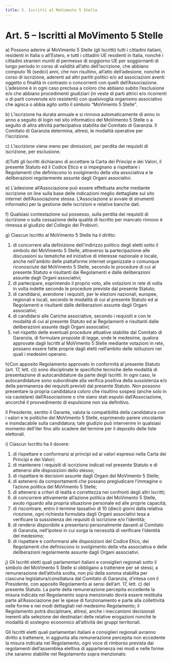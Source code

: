 ```yaml
---
title: 5. Iscritti al MoVimento 5 Stelle
---
```


# Art. 5 – Iscritti al MoVimento 5 Stelle

a) Possono aderire al MoVimento 5 Stelle (gli Iscritti) tutti i cittadini italiani, residenti in Italia o all’Estero, e tutti i cittadini UE residenti in Italia, nonché i cittadini stranieri muniti di permesso di soggiorno UE per soggiornanti di lungo periodo in corso di validità all’atto dell’iscrizione, che abbiano compiuto 16 (sedici) anni, che non risultino, all’atto dell’adesione, nonché in corso di iscrizione, aderenti ad altri partiti politici e/o ad associazioni aventi oggetto o finalità in contrasto o concorrenti con quelli dell’Associazione. L’adesione è in ogni caso preclusa a coloro che abbiano subito l’esclusione e/o che abbiano procedimenti giudiziari (in veste di parti attrici e/o ricorrenti o di parti convenute e/o resistenti) con qualsivoglia organismo associativo che agisca o abbia agito sotto il simbolo “MoVimento 5 Stelle”.

b) L’iscrizione ha durata annuale e si rinnova automaticamente di anno in anno a seguito di login nel sito informatico del MoVimento 5 Stelle o a seguito di altra attività partecipativa stabilita dal Comitato di Garanzia. Il Comitato di Garanzia determina, altresì, le modalità operative per l’iscrizione.

c) L’iscrizione viene meno per dimissioni, per perdita dei requisiti di iscrizione, per esclusione.

d)Tutti gli Iscritti dichiarano di accettare la Carta dei Principi e dei Valori, il presente Statuto ed il Codice Etico e si impegnano a rispettare i Regolamenti che definiscono lo svolgimento della vita associativa e le deliberazioni regolarmente assunte dagli Organi associativi.

e) L’adesione all’Associazione può essere effettuata anche mediante iscrizione on line sulla base delle indicazioni meglio dettagliate sul sito internet dell’Associazione stessa. L’Associazione si avvale di strumenti informatici per la gestione delle iscrizioni e relative banche dati.

f) Qualsiasi contestazione sul possesso, sulla perdita dei requisiti di iscrizione o sulla cessazione della qualità di Iscritto per mancato rinnovo è rimessa al giudizio del Collegio dei Probiviri.

g) Ciascun Iscritto al MoVimento 5 Stelle ha il diritto:

1. di concorrere alla definizione dell'indirizzo politico degli eletti sotto il simbolo del MoVimento 5 Stelle, attraverso la partecipazione alle discussioni su tematiche ed iniziative di interesse nazionale e locale, anche nell'ambito delle piattaforme internet organizzate o comunque riconosciute dal MoVimento 5 Stelle, secondo le procedure di cui al presente Statuto e risultanti dai Regolamenti e dalle deliberazioni assunte dagli Organi associativi;
2. di partecipare, esprimendo il proprio voto, alle votazioni in rete di volta in volta indette secondo le procedure previste dal presente Statuto;
3. di candidarsi, avendone i requisiti, per le elezioni nazionali, europee, regionali e locali, secondo le modalità di cui al presente Statuto ed ai Regolamenti e risultanti dalle deliberazioni assunte dagli Organi associativi;
4. di candidarsi alle Cariche associative, secondo i requisiti e con le modalità di cui al presente Statuto ed ai Regolamenti e risultanti dalle deliberazioni assunte dagli Organi associativi;
5. nel rispetto delle eventuali procedure attuative stabilite dal Comitato di Garanzia, di formulare proposte di legge, onde le medesime, qualora approvate dagli Iscritti al MoVimento 5 Stelle mediante votazioni in rete, possano essere fatte proprie dagli eletti nell’ambito delle istituzioni nei quali i medesimi operano.

h)Con apposito Regolamento approvato in conformità al presente Statuto (art. 17, lett. c)) sono disciplinate le specifiche tecniche delle modalità di presentazione di autocandidature da parte degli Iscritti. In ogni caso, le autocandidature sono subordinate alla verifica positiva della sussistenza e/o della permanenza dei requisiti previsti dal presente Statuto. Non possono presentare la propria candidatura coloro che risultino sospesi (anche solo in via cautelare) dall’Associazione o che siano stati espulsi dall’Associazione, ancorché́ il provvedimento di espulsione non sia definitivo.

Il Presidente, sentito il Garante, valuta la compatibilità della candidatura con i valori e le politiche del MoVimento 5 Stelle, esprimendo parere vincolante e insindacabile sulla candidatura; tale giudizio può̀ intervenire in qualsiasi momento dell’iter fino allo scadere del termine per il deposito delle liste elettorali.

i) Ciascun Iscritto ha il dovere:

1. di rispettare e conformarsi ai principi ed ai valori espressi nella Carta dei Principi e dei Valori;
2. di mantenere i requisiti di iscrizione indicati nel presente Statuto e di attenersi alle disposizioni dello stesso;
3. di rispettare le decisioni assunte dagli Organi del MoVimento 5 Stelle;
4. di astenersi da comportamenti che possano pregiudicare l’immagine o l’azione
politica del MoVimento 5 Stelle;
5. di attenersi a criteri di lealtà e correttezza nei confronti degli altri Iscritti;
6. di concorrere attivamente all’azione politica del MoVimento 5 Stelle, avuto
riguardo alla propria situazione personale ed alle proprie capacità;
7. di riscontrare, entro il termine tassativo di 10 (dieci) giorni dalla relativa ricezione, ogni richiesta formulata dagli Organi associativi tesa a verificare la sussistenza dei
requisiti di iscrizione e/o l’identità;
8. di rendersi disponibile a presentarsi personalmente davanti al Comitato di
Garanzia, nell’ipotesi in cui sorga la necessità di verificare l’identità del medesimo;
9. di rispettare e conformarsi alle disposizioni del Codice Etico, dei Regolamenti che definiscono lo svolgimento della vita associativa e delle deliberazioni regolarmente assunte dagli Organi associativi.

j) Gli Iscritti eletti quali parlamentari italiani e consiglieri regionali sotto il simbolo del MoVimento 5 Stelle si obbligano a trattenere per sé stessi, a remunerazione dell’attività svolta, non più della somma stabilita per ciascuna legislatura/consiliatura dal Comitato di Garanzia, d’intesa con il Presidente, con apposito Regolamento ai sensi dell’art. 17, lett. c) del presente Statuto.
La parte della remunerazione percepita eccedente la misura indicata nel Regolamento sopra menzionato dovrà essere restituita parte all’Associazione per le spese di funzionamento e parte alla collettività nelle forme e nei modi dettagliati nel medesimo Regolamento; il Regolamento potrà disciplinare, altresì, anche i meccanismi decisionali inerenti alla selezione dei destinatari delle relative erogazioni nonché le modalità di sostegno economico all’attività dei gruppi territoriali.

Gli Iscritti eletti quali parlamentari italiani e consiglieri regionali avranno diritto a trattenere, in aggiunta alla remunerazione percepita non eccedente la misura indicata nel Regolamento, ogni voce di rimborso prevista dai regolamenti dell’assemblea elettiva di appartenenza nei modi e nelle forme che saranno stabilite nel Regolamento sopra menzionato.
